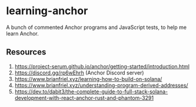 # learning-anchor

A bunch of commented Anchor programs and JavaScript tests, to help me learn Anchor.

## Resources

1. https://project-serum.github.io/anchor/getting-started/introduction.html
2. https://discord.gg/rp6wEhrh (Anchor Discord server)
3. https://www.brianfriel.xyz/learning-how-to-build-on-solana/
4. https://www.brianfriel.xyz/understanding-program-derived-addresses/
5. https://dev.to/dabit3/the-complete-guide-to-full-stack-solana-development-with-react-anchor-rust-and-phantom-3291
